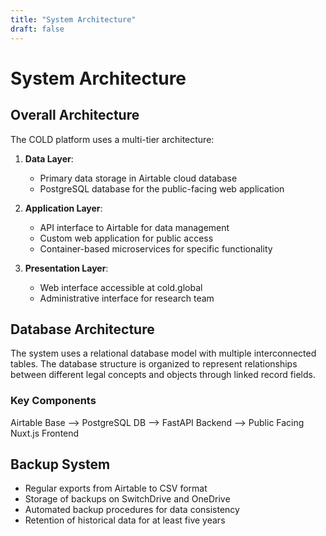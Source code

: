 ```yaml
---
title: "System Architecture"
draft: false
---
```


# System Architecture

## Overall Architecture

The COLD platform uses a multi-tier architecture:

1. **Data Layer**: 
   - Primary data storage in Airtable cloud database
   - PostgreSQL database for the public-facing web application

2. **Application Layer**:
   - API interface to Airtable for data management
   - Custom web application for public access
   - Container-based microservices for specific functionality

3. **Presentation Layer**:
   - Web interface accessible at cold.global
   - Administrative interface for research team

## Database Architecture

The system uses a relational database model with multiple interconnected tables. The database structure is organized to represent relationships between different legal concepts and objects through linked record fields.

### Key Components

Airtable Base --> PostgreSQL DB --> FastAPI Backend --> Public Facing Nuxt.js Frontend

## Backup System

- Regular exports from Airtable to CSV format
- Storage of backups on SwitchDrive and OneDrive
- Automated backup procedures for data consistency
- Retention of historical data for at least five years
